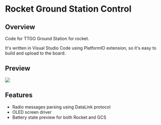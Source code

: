 # Rocket Ground Station Control

## Overview
Code for TTGO Ground Station for rocket.

It's written in Visual Studio Code using PlatformIO extension, so it's easy to build and upload to the board.

## Preview

![](https://github.com/RocketScienceOfficial/rocket-gcs/blob/main/assets/Preview.png)

## Features
 - Radio messages parsing using DataLink protocol
 - OLED screen driver
 - Battery state preview for both Rocket and GCS